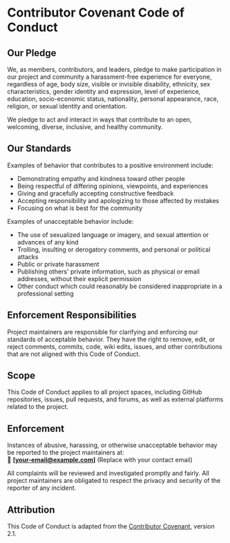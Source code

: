 # Contributor Covenant Code of Conduct

## Our Pledge
We, as members, contributors, and leaders, pledge to make participation in our project and community a harassment-free experience for everyone, regardless of age, body size, visible or invisible disability, ethnicity, sex characteristics, gender identity and expression, level of experience, education, socio-economic status, nationality, personal appearance, race, religion, or sexual identity and orientation.

We pledge to act and interact in ways that contribute to an open, welcoming, diverse, inclusive, and healthy community.

## Our Standards
Examples of behavior that contributes to a positive environment include:

- Demonstrating empathy and kindness toward other people  
- Being respectful of differing opinions, viewpoints, and experiences  
- Giving and gracefully accepting constructive feedback  
- Accepting responsibility and apologizing to those affected by mistakes  
- Focusing on what is best for the community  

Examples of unacceptable behavior include:

- The use of sexualized language or imagery, and sexual attention or advances of any kind  
- Trolling, insulting or derogatory comments, and personal or political attacks  
- Public or private harassment  
- Publishing others' private information, such as physical or email addresses, without their explicit permission  
- Other conduct which could reasonably be considered inappropriate in a professional setting  

## Enforcement Responsibilities
Project maintainers are responsible for clarifying and enforcing our standards of acceptable behavior. They have the right to remove, edit, or reject comments, commits, code, wiki edits, issues, and other contributions that are not aligned with this Code of Conduct.

## Scope
This Code of Conduct applies to all project spaces, including GitHub repositories, issues, pull requests, and forums, as well as external platforms related to the project.

## Enforcement
Instances of abusive, harassing, or otherwise unacceptable behavior may be reported to the project maintainers at:  
📧 **[your-email@example.com]** (Replace with your contact email)

All complaints will be reviewed and investigated promptly and fairly. All project maintainers are obligated to respect the privacy and security of the reporter of any incident.

## Attribution
This Code of Conduct is adapted from the [Contributor Covenant](https://www.contributor-covenant.org), version 2.1.
